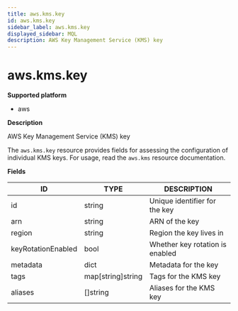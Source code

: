 ```yaml
---
title: aws.kms.key
id: aws.kms.key
sidebar_label: aws.kms.key
displayed_sidebar: MQL
description: AWS Key Management Service (KMS) key
---
```


# aws.kms.key

**Supported platform**

- aws

**Description**

AWS Key Management Service (KMS) key

The `aws.kms.key` resource provides fields for assessing the configuration of individual KMS keys. For usage, read the `aws.kms` resource documentation.

**Fields**

| ID                 | TYPE              | DESCRIPTION                     |
| ------------------ | ----------------- | ------------------------------- |
| id                 | string            | Unique identifier for the key   |
| arn                | string            | ARN of the key                  |
| region             | string            | Region the key lives in         |
| keyRotationEnabled | bool              | Whether key rotation is enabled |
| metadata           | dict              | Metadata for the key            |
| tags               | map[string]string | Tags for the KMS key            |
| aliases            | &#91;&#93;string  | Aliases for the KMS key         |
